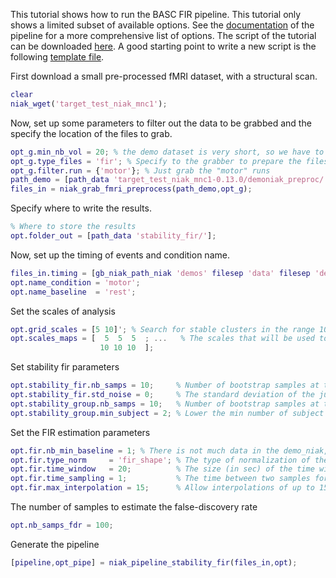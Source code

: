 This tutorial shows how to run the BASC FIR pipeline. This tutorial only shows a limited subset of available options. See the [documentation](http://niak.simexp-lab.org/pipe_basc_fir.html) of the pipeline for a more comprehensive list of options. The script of the tutorial can be downloaded [here](https://raw.githubusercontent.com/SIMEXP/niak_tutorials/master/basc_fir/niak_tutorial_basc_fir.m). A good starting point to write a new script is the following [template file](https://github.com/SIMEXP/niak/blob/master/template/niak_template_basc_fir.m).

First download a small pre-processed fMRI dataset, with a structural scan.

```matlab
clear
niak_wget('target_test_niak_mnc1');
```

Now, set up some parameters to filter out the data to be grabbed and the specify the location of the files to grab.

```matlab
opt_g.min_nb_vol = 20; % the demo dataset is very short, so we have to lower considerably the minimum acceptable number of volumes per run
opt_g.type_files = 'fir'; % Specify to the grabber to prepare the files for the stability FIR pipeline
opt_g.filter.run = {'motor'}; % Just grab the "motor" runs
path_demo = [path_data 'target_test_niak_mnc1-0.13.0/demoniak_preproc/']
files_in = niak_grab_fmri_preprocess(path_demo,opt_g);
```

Specify where to write the results.
```matlab
% Where to store the results
opt.folder_out = [path_data 'stability_fir/'];
```

Now, set up the timing of events and condition name.
```matlab
files_in.timing = [gb_niak_path_niak 'demos' filesep 'data' filesep 'demoniak_events.csv'];
opt.name_condition = 'motor';
opt.name_baseline  = 'rest';
```

Set the scales of analysis
```matlab
opt.grid_scales = [5 10]'; % Search for stable clusters in the range 10 to 500
opt.scales_maps = [  5  5  5  ; ...   % The scales that will be used to generate the maps of brain clusters and stability.
                    10 10 10  ];
```
Set stability fir parameters
```matlab
opt.stability_fir.nb_samps = 10;     % Number of bootstrap samples at the individual level. 100: the CI on indidividual stability is +/-0.1
opt.stability_fir.std_noise = 0;     % The standard deviation of the judo noise. The value 0 will not use judo noise.
opt.stability_group.nb_samps = 10;   % Number of bootstrap samples at the group level. 500: the CI on group stability is +/-0.05
opt.stability_group.min_subject = 2; % Lower the min number of subject ... there are only two subjects in the demo_niak.
```
Set the FIR estimation parameters
```matlab
opt.fir.nb_min_baseline = 1; % There is not much data in the demo_niak, so do not set a minimum on the number of points used to estimate the baseline
opt.fir.type_norm     = 'fir_shape'; % The type of normalization of the FIR. Only "fir_shape" is available (starts at zero, unit sum-of-squares)
opt.fir.time_window   = 20;          % The size (in sec) of the time window to evaluate the response
opt.fir.time_sampling = 1;           % The time between two samples for the estimated response. Do not go below 1/2 TR unless there is a very large number of trials.
opt.fir.max_interpolation = 15;      % Allow interpolations of up to 15 seconds to cover for scrubbing. That's because the small demo dataset has hardly any usable time window
```

The number of samples to estimate the false-discovery rate
```matlab
opt.nb_samps_fdr = 100;
```
Generate the pipeline
```matlab
[pipeline,opt_pipe] = niak_pipeline_stability_fir(files_in,opt);
```

